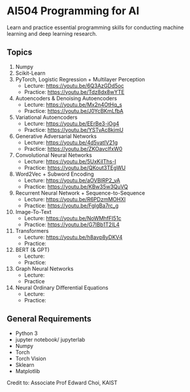 # AI504 Programming for AI
Learn and practice essential programming skills for conducting machine learning and deep learning research.

## Topics
1. Numpy
2. Scikit-Learn
3. PyTorch, Logistic Regression + Multilayer Perception
   - Lecture: https://youtu.be/6Q3AzGDd5oc
   - Practice: https://youtu.be/Tdz8dx8wYTE
4. Autoencoders & Denoising Autoencoders 
   - Lecture: https://youtu.be/Mx2n4OtHq_s
   - Practice: https://youtu.be/J0YcBKmLfbA
5. Variational Autoencoders 
   - Lecture: https://youtu.be/EErBe3-iOg4
   - Practice: https://youtu.be/YSTvAc8kjmU
6. Generative Adversarial Networks
   - Lecture: https://youtu.be/4d5vatIV21g
   - Practice: https://youtu.be/ZKOavcIfxW0
7. Convolutional Neural Networks
   - Lecture: https://youtu.be/5UxKiIThs-I
   - Practice: https://youtu.be/QKout3TEgWU
8. Word2Vec + Subword Encoding
   - Lecture: https://youtu.be/aOVBIRP2_vA
   - Practice: https://youtu.be/KBw35w3QuVQ
9. Recurrent Neural Network + Sequence-to-Sequence
   - Lecture: https://youtu.be/R6PDzmMOHXI
   - Practice: https://youtu.be/FglgBa7rc_g 
10. Image-To-Text
    - Lecture: https://youtu.be/NoWMhfFI51c
    - Practice: https://youtu.be/G7IBb1T2IL4
11. Transformers
    - Lecture: https://youtu.be/h8avp8yDKV4
    - Practice:
12. BERT (& GPT)
    - Lecture:
    - Practice:
12. Graph Neural Networks
    - Lecture:
    - Practice
13. Neural Ordinary Differential Equations
    - Lecture:
    - Practice:

## General Requirements
- Python 3
- jupyter notebook/ jupyterlab
- Numpy
- Torch
- Torch Vision
- Sklearn
- Matplotlib

Credit to: Associate Prof Edward Choi, KAIST

